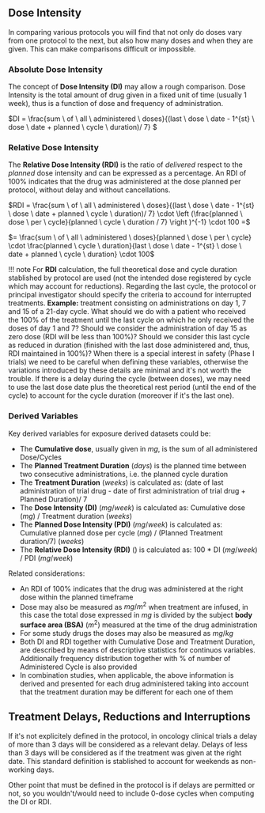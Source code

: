 ## Dose Intensity

In comparing various protocols you will find that not only do doses vary from one protocol to the next, but also how many doses and when they are given. This can make comparisons difficult or impossible.

### Absolute Dose Intensity

The concept of **Dose Intensity (DI)** may allow a rough comparison. Dose Intensity is the total amount of drug given in a fixed unit of time (usually 1 week), thus is a function of dose and frequency of administration.

$DI = \frac{sum \ of \ all \ administered \ doses}{(last \ dose \ date - 1^{st} \  dose \ date + planned \ cycle \ duration)/ 7} $

### Relative Dose Intensity

The **Relative Dose Intensity (RDI)** is the ratio of *delivered* respect to the *planned* dose intensity and can be expressed as a percentage. An RDI of 100% indicates that the drug was administered at the dose planned per protocol, without delay and without cancellations.

$RDI = \frac{sum \ of \ all \ administered \ doses}{(last \ dose \ date - 1^{st} \  dose \ date + planned \ cycle \ duration)/ 7} \cdot \left (\frac{planned \ dose \ per \ cycle}{planned \ cycle \ duration / 7}  \right )^{-1} \cdot 100 =$

$= \frac{sum \ of \ all \ administered \ doses}{planned \ dose \ per \ cycle} \cdot \frac{planned \ cycle \ duration}{last \ dose \ date - 1^{st} \  dose \ date + planned \ cycle \ duration} \cdot 100$

!!! note
    For **RDI** calculation, the full theoretical dose and cycle duration stablished by protocol are used (not the intended dose registered by cycle which may account for reductions). Regarding the last cycle, the protocol or principal investigator should specify the criteria to accound for interrupted treatments.
    **Example:** treatment consisting on administrations on day 1, 7 and 15 of a 21-day cycle. What should we do with a patient who received the 100% of the treatment until the last cycle on which he only received the doses of day 1 and 7? Should we consider the administration of day 15 as zero dose (RDI will be less than 100%)? Should we consider this last cycle as reduced in duration (finished with the last dose administered and, thus, RDI maintained in 100%)? 
    When there is a special interest in safety (Phase I trials) we need to be careful when defining these variables, otherwise the variations introduced by these details are minimal and it's not worth the trouble.
    If there is a delay during the cycle (between doses), we may need to use the last dose date plus the theoretical rest period (until the end of the cycle) to account for the cycle duration (moreover if it's the last one).
    
### Derived Variables

Key derived variables for exposure derived datasets could be:

* The **Cumulative dose**, usually given in $mg$, is the sum of all administered Dose/Cycles
* The **Planned Treatment Duration** ($days$) is the planned time between two consecutive administrations, i.e. the planned cycle duration
* The **Treatment Duration** ($weeks$) is calculated as: (date of last administration of trial drug - date of first administration of trial drug + Planned Duration)/ 7
* The **Dose Intensity (DI)** ($mg/week$) is calculated as: Cumulative dose ($mg$) / Treatment duration ($weeks$)
* The **Planned Dose Intensity (PDI)** ($mg/week$) is calculated as: Cumulative planned dose per cycle ($mg$) / (Planned Treatment duration/7) ($weeks$)
* The **Relative Dose Intensity (RDI)** ($%$) is calculated as: 100 * DI ($mg/week$) / PDI ($mg/week$)

Related considerations:

* An RDI of 100% indicates that the drug was administered at the right dose within the planned timeframe
* Dose may also be measured as $mg/m^2$ when treatment are infused, in this case the total dose expressed in $mg$ is divided by the subject **body surface area (BSA)** ($m^2$) measured at the time of the drug administration
* For some study drugs the doses may also be measured as $mg/kg$
* Both DI and RDI together with Cumulative Dose and Treatment Duration, are described by means of descriptive statistics for continuos variables. Additionally frequency distribution together with % of number of Administered Cycle is also provided
* In combination studies, when applicable, the above information is derived and presented for each drug administered taking into account that the treatment duration may be different for each one of them

## Treatment Delays, Reductions and Interruptions

If it's not explicitely defined in the protocol, in oncology clinical trials a delay of more than 3 days will be considered as a relevant delay. Delays of less than 3 days will be considered as if the treatment was given at the right date. This standard definition is stablished to account for weekends as non-working days.

Other point that must be defined in the protocol is if delays are permitted or not, so you wouldn't/would need to include 0-dose cycles when computing the DI or RDI.
